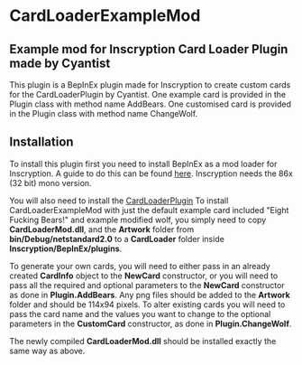 # CardLoaderExampleMod
## Example mod for Inscryption Card Loader Plugin made by Cyantist

This plugin is a BepInEx plugin made for Inscryption to create custom cards for the CardLoaderPlugin by Cyantist.
One example card is provided in the Plugin class with method name AddBears.
One customised card is provided in the Plugin class with method name ChangeWolf.

## Installation
To install this plugin first you need to install BepInEx as a mod loader for Inscryption. A guide to do this can be found [here](https://docs.bepinex.dev/articles/user_guide/installation/index.html#where-to-download-bepinex). Inscryption needs the 86x (32 bit) mono version.

You will also need to install the [CardLoaderPlugin](https://github.com/ScottWilson0903/CardLoaderPlugin)
To install CardLoaderExampleMod with just the default example card included "Eight Fucking Bears!" and example modified wolf, you simply need to copy **CardLoaderMod.dll**, and the **Artwork** folder from **bin/Debug/netstandard2.0** to a **CardLoader** folder inside **Inscryption/BepInEx/plugins**.

To generate your own cards, you will need to either pass in an already created **CardInfo** object to the **NewCard** constructor, or you will need to pass all the required and optional parameters to the **NewCard** constructor as done in **Plugin.AddBears**. Any png files should be added to the **Artwork** folder and should be 114x94 pixels.
To alter existing cards you will need to pass the card name and the values you want to change to the optional parameters in the **CustomCard** constructor, as done in **Plugin.ChangeWolf**.

The newly compiled **CardLoaderMod.dll** should be installed exactly the same way as above.

